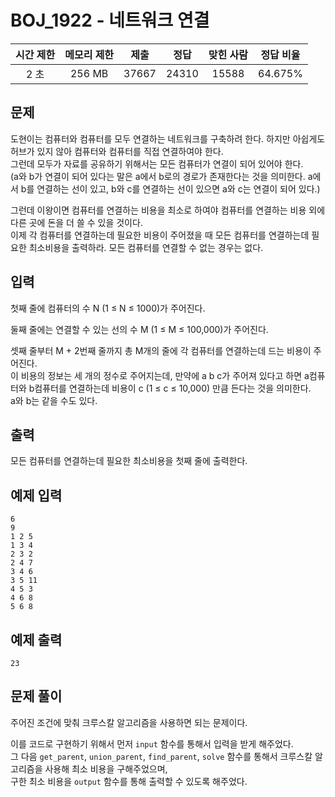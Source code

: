 # BOJ_1922 - 네트워크 연결

| 시간 제한 | 메모리 제한 | 제출  | 정답  | 맞힌 사람 | 정답 비율 |
| :-------: | :---------: | :---: | :---: | :-------: | :-------: |
|   2 초    |   256 MB    | 37667 | 24310 |   15588   |  64.675%  |

## 문제

도현이는 컴퓨터와 컴퓨터를 모두 연결하는 네트워크를 구축하려 한다. 하지만 아쉽게도 허브가 있지 않아 컴퓨터와 컴퓨터를 직접 연결하여야 한다.  
그런데 모두가 자료를 공유하기 위해서는 모든 컴퓨터가 연결이 되어 있어야 한다.  
(a와 b가 연결이 되어 있다는 말은 a에서 b로의 경로가 존재한다는 것을 의미한다. a에서 b를 연결하는 선이 있고, b와 c를 연결하는 선이 있으면 a와 c는 연결이 되어 있다.)

그런데 이왕이면 컴퓨터를 연결하는 비용을 최소로 하여야 컴퓨터를 연결하는 비용 외에 다른 곳에 돈을 더 쓸 수 있을 것이다.  
이제 각 컴퓨터를 연결하는데 필요한 비용이 주어졌을 때 모든 컴퓨터를 연결하는데 필요한 최소비용을 출력하라. 모든 컴퓨터를 연결할 수 없는 경우는 없다.

## 입력

첫째 줄에 컴퓨터의 수 N (1 ≤ N ≤ 1000)가 주어진다.

둘째 줄에는 연결할 수 있는 선의 수 M (1 ≤ M ≤ 100,000)가 주어진다.

셋째 줄부터 M + 2번째 줄까지 총 M개의 줄에 각 컴퓨터를 연결하는데 드는 비용이 주어진다.  
이 비용의 정보는 세 개의 정수로 주어지는데, 만약에 a b c가 주어져 있다고 하면 a컴퓨터와 b컴퓨터를 연결하는데 비용이 c (1 ≤ c ≤ 10,000) 만큼 든다는 것을 의미한다.  
a와 b는 같을 수도 있다.

## 출력

모든 컴퓨터를 연결하는데 필요한 최소비용을 첫째 줄에 출력한다.

## 예제 입력

```
6
9
1 2 5
1 3 4
2 3 2
2 4 7
3 4 6
3 5 11
4 5 3
4 6 8
5 6 8
```

## 예제 출력

```
23
```

## 문제 풀이

주어진 조건에 맞춰 크루스칼 알고리즘을 사용하면 되는 문제이다.

이를 코드로 구현하기 위해서 먼저 `input` 함수를 통해서 입력을 받게 해주었다.  
그 다음 `get_parent`, `union_parent`, `find_parent`, `solve` 함수를 통해서 크루스칼 알고리즘을 사용해 최소 비용을 구해주었으며,  
구한 최소 비용을 `output` 함수를 통해 출력할 수 있도록 해주었다.
